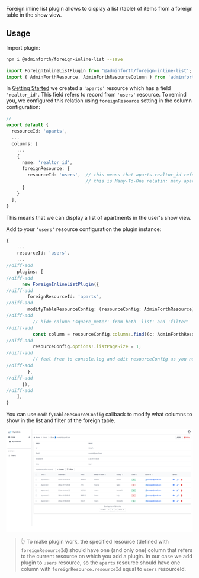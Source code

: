 
Foreign inline list plugin allows to display a list (table) of items from a foreign table in the show view.

## Usage


Import plugin:

```bash
npm i @adminforth/foreign-inline-list --save
```

```ts title="./resources/users.ts"
import ForeignInlineListPlugin from '@adminforth/foreign-inline-list';
import { AdminForthResource, AdminForthResourceColumn } from 'adminforth';
```


In [Getting Started](<../001-gettingStarted.md>) we created a `'aparts'` resource which has a field `'realtor_id'`.
This field refers to record from `'users'` resource. To remind you, we configured this relation using `foreignResource` setting in the column configuration:

```typescript title="./resources/apartments.ts"
// 
export default {
  resourceId: 'aparts',
  ...
  columns: [
    ...
    {
      name: 'realtor_id',
      foreignResource: {
        resourceId: 'users',  // this means that aparts.realtor_id refers to primary key of 'users' resource
                              // this is Many-To-One relatin: many aparts can refer to one user
      }
    }
  ],
}
```

This means that we can display a list of apartments in the user's show view.

Add to your `'users'` resource configuration the plugin instance:


```ts title="./resources/users.ts"
{ 
    ...
    resourceId: 'users',
    ...
//diff-add
    plugins: [
//diff-add
      new ForeignInlineListPlugin({
//diff-add
        foreignResourceId: 'aparts',
//diff-add
        modifyTableResourceConfig: (resourceConfig: AdminForthResource) => {
//diff-add
          // hide column 'square_meter' from both 'list' and 'filter'
//diff-add
          const column = resourceConfig.columns.find((c: AdminForthResourceColumn) => c.name === 'square_meter')!.showIn = { all: false };
//diff-add
          resourceConfig.options!.listPageSize = 1;
//diff-add
          // feel free to console.log and edit resourceConfig as you need
//diff-add
        },
//diff-add
      }),
//diff-add
    ],
}
```

You can use `modifyTableResourceConfig` callback to modify what columns to show in the list and filter of the foreign table.

![alt text](ForeignInlineList.png)

> 👆 To make plugin work, the specified resource (defined with `foreignResourceId`) should have one (and only one) column that refers to the current resource on which you add a plugin.
> In our case we add plugin to `users` resource, so the `aparts` resource should have one column with `foreignResource.resourceId` equal to `users` resourceId.